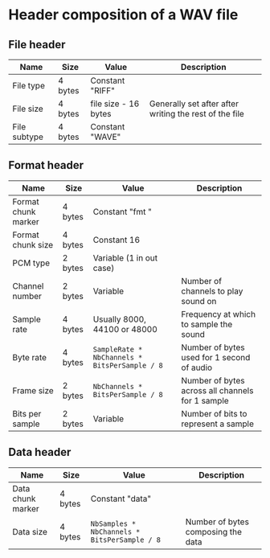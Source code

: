 # Header composition of a WAV file

## File header

| Name         | Size    | Value                | Description                                            |
| ------------ | ------- | -------------------- | ------------------------------------------------------ |
| File type    | 4 bytes | Constant "RIFF"      |                                                        |
| File size    | 4 bytes | file size - 16 bytes | Generally set after after writing the rest of the file |
| File subtype | 4 bytes | Constant "WAVE"      |                                                        |

## Format header

| Name                | Size    | Value                                         | Description                                      |
| ------------------- | ------- | --------------------------------------------- | ------------------------------------------------ |
| Format chunk marker | 4 bytes | Constant "fmt "                               |                                                  |
| Format chunk size   | 4 bytes | Constant 16                                   |                                                  |
| PCM type            | 2 bytes | Variable (1 in out case)                      |                                                  |
| Channel number      | 2 bytes | Variable                                      | Number of channels to play sound on              |
| Sample rate         | 4 bytes | Usually 8000, 44100 or 48000                  | Frequency at which to sample the sound           |
| Byte rate           | 4 bytes | `SampleRate * NbChannels * BitsPerSample / 8` | Number of bytes used for 1 second of audio       |
| Frame size          | 2 bytes | `NbChannels * BitsPerSample / 8`              | Number of bytes across all channels for 1 sample |
| Bits per sample     | 2 bytes | Variable                                      | Number of bits to represent a sample             |

## Data header

| Name              | Size    | Value                                        | Description                        |
| ----------------- | ------- | -------------------------------------------- | ---------------------------------- |
| Data chunk marker | 4 bytes | Constant "data"                              |
| Data size         | 4 bytes | `NbSamples * NbChannels * BitsPerSample / 8` | Number of bytes composing the data |
